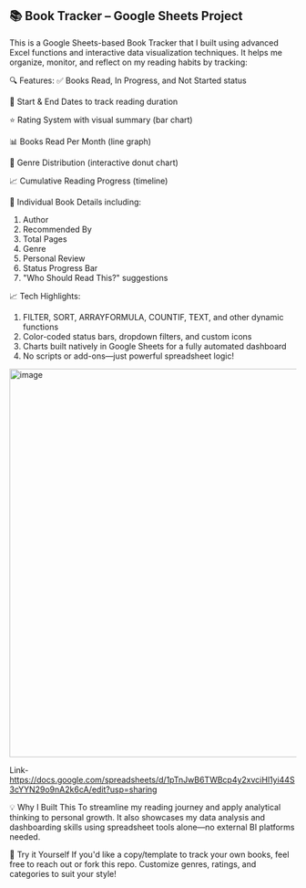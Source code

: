 ## 📚 Book Tracker – Google Sheets Project
This is a Google Sheets-based Book Tracker that I built using advanced Excel functions and interactive data visualization techniques. It helps me organize, monitor, and reflect on my reading habits by tracking:

🔍 Features:
✅ Books Read, In Progress, and Not Started status

📅 Start & End Dates to track reading duration

⭐ Rating System with visual summary (bar chart)

📊 Books Read Per Month (line graph)

📘 Genre Distribution (interactive donut chart)

📈 Cumulative Reading Progress (timeline)

📄 Individual Book Details including:

1. Author
2. Recommended By
3. Total Pages
4. Genre
5. Personal Review
6. Status Progress Bar
7. "Who Should Read This?" suggestions

📈 Tech Highlights:

1. FILTER, SORT, ARRAYFORMULA, COUNTIF, TEXT, and other dynamic functions
2. Color-coded status bars, dropdown filters, and custom icons
3. Charts built natively in Google Sheets for a fully automated dashboard
4. No scripts or add-ons—just powerful spreadsheet logic!

<img width="1853" height="681" alt="image" src="https://github.com/user-attachments/assets/6188c271-9597-474d-9164-4bde8e904daa" />

Link- https://docs.google.com/spreadsheets/d/1pTnJwB6TWBcp4y2xvciHl1yi44S3cYYN29o9nA2k6cA/edit?usp=sharing

💡 Why I Built This
To streamline my reading journey and apply analytical thinking to personal growth. It also showcases my data analysis and dashboarding skills using spreadsheet tools alone—no external BI platforms needed.

🚀 Try it Yourself
If you'd like a copy/template to track your own books, feel free to reach out or fork this repo. Customize genres, ratings, and categories to suit your style!


